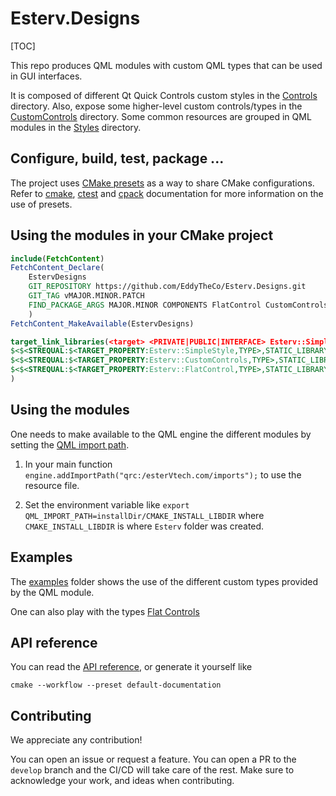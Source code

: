 # Esterv.Designs

[TOC]

This repo produces QML modules with custom QML types that can be used in GUI interfaces.

It is composed of different Qt Quick Controls custom styles in the [Controls](Controls/README.md) directory.
Also, expose some higher-level custom controls/types in the [CustomControls](CustomControls/README.md) directory.
Some common resources are grouped in QML modules in the  [Styles](Styles/README.md) directory.


## Configure, build, test, package ...
 
The project uses [CMake presets](https://cmake.org/cmake/help/latest/manual/cmake-presets.7.html) as a way to share CMake configurations.
Refer to [cmake](https://cmake.org/cmake/help/latest/manual/cmake.1.html), [ctest](https://cmake.org/cmake/help/latest/manual/ctest.1.html) and [cpack](https://cmake.org/cmake/help/latest/manual/cpack.1.html) documentation for more information on the use of presets.


## Using the modules in your CMake project 

```CMake
include(FetchContent)
FetchContent_Declare(
	EstervDesigns
	GIT_REPOSITORY https://github.com/EddyTheCo/Esterv.Designs.git
	GIT_TAG vMAJOR.MINOR.PATCH 
	FIND_PACKAGE_ARGS MAJOR.MINOR COMPONENTS FlatControl CustomControls SimpleStyle CONFIG
	)
FetchContent_MakeAvailable(EstervDesigns)

target_link_libraries(<target> <PRIVATE|PUBLIC|INTERFACE> Esterv::SimpleStyle Esterv::CustomControls Esterv::FlatControl
$<$<STREQUAL:$<TARGET_PROPERTY:Esterv::SimpleStyle,TYPE>,STATIC_LIBRARY>:Esterv::SimpleStyleplugin>
$<$<STREQUAL:$<TARGET_PROPERTY:Esterv::CustomControls,TYPE>,STATIC_LIBRARY>:Esterv::CustomControlsplugin>
$<$<STREQUAL:$<TARGET_PROPERTY:Esterv::FlatControl,TYPE>,STATIC_LIBRARY>:Esterv::FlatControlplugin>
)
```
## Using the modules

One needs to  make available to the QML engine the different modules by setting the [QML import path](https://doc.qt.io/qt-6/qtqml-syntax-imports.html#qml-import-path).

1. In your main function `engine.addImportPath("qrc:/esterVtech.com/imports");` to use the resource file. 

2. Set the environment variable like `export QML_IMPORT_PATH=installDir/CMAKE_INSTALL_LIBDIR`  where `CMAKE_INSTALL_LIBDIR` is where `Esterv` folder was created.

## Examples

The [examples](examples) folder shows the use of the different custom types provided by the QML module.

One can also play with the types [Flat Controls](https://eddytheco.github.io/qmlonline/?example_url=flatcontrol)

## API reference

You can read the [API reference](https://eddytheco.github.io/Esterv.Designs/), or generate it yourself like
```
cmake --workflow --preset default-documentation
```


## Contributing

We appreciate any contribution!

You can open an issue or request a feature.
You can open a PR to the `develop` branch and the CI/CD will take care of the rest.
Make sure to acknowledge your work, and ideas when contributing.
